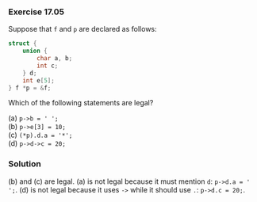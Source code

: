 ### Exercise 17.05

Suppose that `f` and `p` are declared as follows:

```c
struct {
    union {
        char a, b;
        int c;
    } d;
    int e[5];
} f *p = &f;
```

Which of the following statements are legal?

(a) `p->b = ' ';`  
(b) `p->e[3] = 10;`  
(c) `(*p).d.a = '*';`  
(d) `p->d->c = 20;`

### Solution

(b) and (c) are legal. (a) is not legal because it must mention `d`: `p->d.a = '
';`. (d) is not legal because it uses `->` while it should use `.`: `p->d.c =
20;`.
